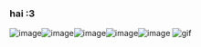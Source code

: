### hai :3 
![image](https://github.com/anasuinarciso/anasuinarciso/assets/139638467/9cd54341-67e0-478b-89b9-a287fc51e369)![image](https://github.com/anasuinarciso/anasuinarciso/assets/139638467/2c045f03-24bc-450a-9df5-92a9017e4fad)![image](https://github.com/anasuinarciso/anasuinarciso/assets/139638467/f11dce47-caad-4c9c-b5d1-6b2ca061dbd8)![image](https://github.com/anasuinarciso/anasuinarciso/assets/139638467/6b4134d6-37d9-4075-8380-392c7bc00344)![image](https://github.com/anasuinarciso/anasuinarciso/assets/139638467/21cad70a-b9c8-438d-b3ce-094abbe049ef)
![gif](https://github.com/anasuinarciso/anasuinarciso/assets/139638467/02b3e6e4-2899-4861-8b65-aaaf3e94a212)










